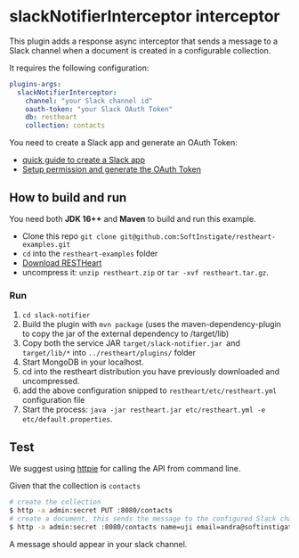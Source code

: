 # slackNotifierInterceptor interceptor

This plugin adds a response async interceptor that sends a message to a Slack channel when a document is created in a configurable collection.

It requires the following configuration:

```yml
plugins-args:
  slackNotifierInterceptor:
    channel: "your Slack channel id"
    oauth-token: "your Slack OAuth Token"
    db: restheart
    collection: contacts
```

You need to create a Slack app and generate an OAuth Token:

- [quick guide to create a Slack app](https://api.slack.com/start/overview#creating)
- [Setup permission and generate the OAuth Token](https://api.slack.com/messaging/sending#permissions)

## How to build and run

You need both **JDK 16++** and **Maven** to build and run this example.

-   Clone this repo `git clone git@github.com:SoftInstigate/restheart-examples.git`
-   `cd` into the `restheart-examples` folder
-   [Download RESTHeart](https://github.com/SoftInstigate/restheart/releases/)
-   uncompress it: `unzip restheart.zip` or `tar -xvf restheart.tar.gz`.

### Run

1. `cd slack-notifier`
1. Build the plugin with `mvn package` (uses the maven-dependency-plugin to copy the jar of the external dependency to /target/lib)
1. Copy both the service JAR `target/slack-notifier.jar `and `target/lib/*` into `../restheart/plugins/` folder
1. Start MongoDB in your localhost.
1. cd into the restheart distribution you have previously downloaded and uncompressed.
1. add the above configuration snipped to `restheart/etc/restheart.yml` configuration file
1. Start the process: `java -jar restheart.jar etc/restheart.yml -e etc/default.properties`.

## Test

We suggest using [httpie](https://httpie.org) for calling the API from command line.

Given that the collection is `contacts`

```bash
# create the collection
$ http -a admin:secret PUT :8080/contacts
# create a document, this sends the message to the configured Slack channel
$ http -a admin:secret :8080/contacts name=uji email=andra@softinstigate.com message="This is cool!"
```

A message should appear in your slack channel.
